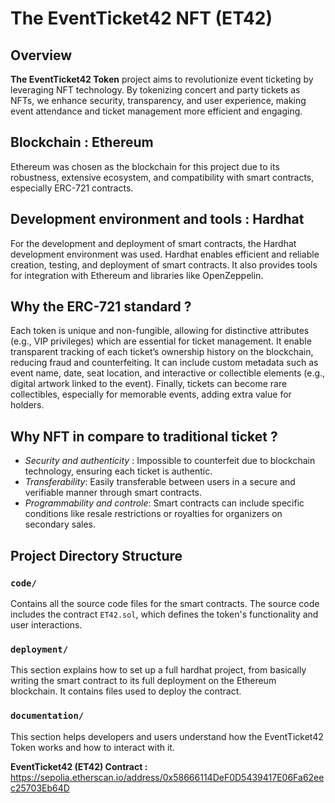 # The EventTicket42 NFT (ET42)

## Overview
**The EventTicket42 Token** project aims to revolutionize event ticketing by leveraging NFT technology. By tokenizing concert and party tickets as NFTs, we enhance security, transparency, and user experience, making event attendance and ticket management more efficient and engaging.

## Blockchain : Ethereum
Ethereum was chosen as the blockchain for this project due to its robustness, extensive ecosystem, and compatibility with smart contracts, especially ERC-721 contracts.

## Development environment and tools : Hardhat
For the development and deployment of smart contracts, the Hardhat development environment was used. Hardhat enables efficient and reliable creation, testing, and deployment of smart contracts. It also provides tools for integration with Ethereum and libraries like OpenZeppelin.

## Why the ERC-721 standard ?
Each token is unique and non-fungible, allowing for distinctive attributes (e.g., VIP privileges) which are essential for ticket management. It enable transparent tracking of each ticket’s ownership history on the blockchain, reducing fraud and counterfeiting. It can include custom metadata such as event name, date, seat location, and interactive or collectible elements (e.g., digital artwork linked to the event). Finally, tickets can become rare collectibles, especially for memorable events, adding extra value for holders.

## Why NFT in compare to traditional ticket ?
 - *Security and authenticity* : Impossible to counterfeit due to blockchain technology, ensuring each ticket is authentic.
 - *Transferability*: Easily transferable between users in a secure and verifiable manner through smart contracts.
 - *Programmability and controle*: Smart contracts can include specific conditions like resale restrictions or royalties for organizers on secondary sales.

## Project Directory Structure

### `code/`
Contains all the source code files for the smart contracts. The source code includes the contract `ET42.sol`, which defines the token's functionality and user interactions.

### `deployment/`
This section explains how to set up a full hardhat project, from basically writing the smart contract to its full deployment on the Ethereum blockchain. It contains files used to deploy the contract.

### `documentation/`
This section helps developers and users understand how the EventTicket42 Token works and how to interact with it.

**EventTicket42 (ET42) Contract :** https://sepolia.etherscan.io/address/0x58666114DeF0D5439417E06Fa62eec25703Eb64D